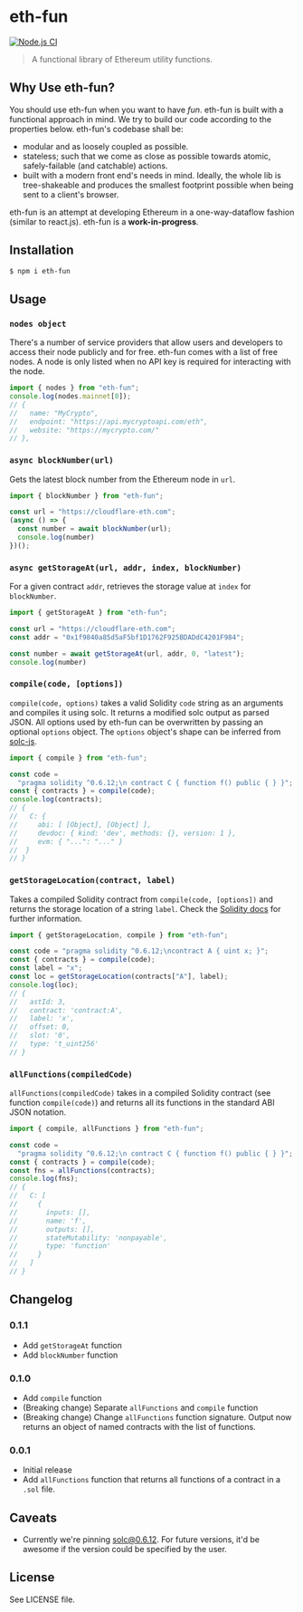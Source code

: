 # eth-fun

[![Node.js CI](https://github.com/rugpullindex/eth-fns/actions/workflows/node.js.yml/badge.svg)](https://github.com/rugpullindex/eth-fns/actions/workflows/node.js.yml)

> A functional library of Ethereum utility functions.

## Why Use eth-fun?

You should use eth-fun when you want to have _fun_. eth-fun is built with a 
functional approach in mind. We try to build our code according to the properties
below. eth-fun's codebase shall be:

- modular and as loosely coupled as possible.
- stateless; such that we come as close as possible towards atomic,
  safely-failable (and catchable) actions.
- built with a modern front end's needs in mind. Ideally, the whole lib is
  tree-shakeable and produces the smallest footprint possible when being sent
  to a client's browser.

eth-fun is an attempt at developing Ethereum in a one-way-dataflow fashion
(similar to react.js). eth-fun is a **work-in-progress**.

## Installation

```bash
$ npm i eth-fun
```

## Usage

### `nodes object`

There's a number of service providers that allow users and developers to access
their node publicly and for free. eth-fun comes with a list of free nodes. A
node is only listed when no API key is required for interacting with the node.

```js
import { nodes } from "eth-fun";
console.log(nodes.mainnet[0]);
// {
//   name: "MyCrypto",
//   endpoint: "https://api.mycryptoapi.com/eth",
//   website: "https://mycrypto.com/"
// },
```

### `async blockNumber(url)`

Gets the latest block number from the Ethereum node in `url`.

```js
import { blockNumber } from "eth-fun";

const url = "https://cloudflare-eth.com";
(async () => {
  const number = await blockNumber(url);
  console.log(number)
})();
```

### `async getStorageAt(url, addr, index, blockNumber)`

For a given contract `addr`, retrieves the storage value at `index` for
`blockNumber`.

```js
import { getStorageAt } from "eth-fun";

const url = "https://cloudflare-eth.com";
const addr = "0x1f9840a85d5aF5bf1D1762F925BDADdC4201F984";

const number = await getStorageAt(url, addr, 0, "latest");
console.log(number)
```

### `compile(code, [options])`

`compile(code, options)` takes a valid Solidity `code` string as an arguments
and compiles it using solc. It returns a modified solc output as parsed JSON.
All options used by eth-fun can be overwritten by passing an optional `options`
object. The `options` object's shape can be inferred from
[solc-js](https://github.com/ethereum/solc-js#high-level-api).

```js
import { compile } from "eth-fun";

const code =
  "pragma solidity ^0.6.12;\n contract C { function f() public { } }";
const { contracts } = compile(code);
console.log(contracts);
// {
//   C: {
//     abi: [ [Object], [Object] ],
//     devdoc: { kind: 'dev', methods: {}, version: 1 },
//     evm: { "...": "..." }
// 	}
// }
```

### `getStorageLocation(contract, label)`

Takes a compiled Solidity contract from `compile(code, [options])` and
returns the storage location of a string `label`. Check the [Solidity
docs](https://docs.soliditylang.org/en/v0.8.4/internals/layout_in_storage.html#json-output)
for further information.

```js
import { getStorageLocation, compile } from "eth-fun";

const code = "pragma solidity ^0.6.12;\ncontract A { uint x; }";
const { contracts } = compile(code);
const label = "x";
const loc = getStorageLocation(contracts["A"], label);
console.log(loc);
// {
//   astId: 3,
//   contract: 'contract:A',
//   label: 'x',
//   offset: 0,
//   slot: '0',
//   type: 't_uint256'
// }
```

### `allFunctions(compiledCode)`

`allFunctions(compiledCode)` takes in a compiled Solidity contract (see
function `compile(code)`) and returns all its functions in the standard ABI
JSON notation.

```js
import { compile, allFunctions } from "eth-fun";

const code =
  "pragma solidity ^0.6.12;\n contract C { function f() public { } }";
const { contracts } = compile(code);
const fns = allFunctions(contracts);
console.log(fns);
// {
//   C: [
//     {
//       inputs: [],
//       name: 'f',
//       outputs: [],
//       stateMutability: 'nonpayable',
//       type: 'function'
//     }
//   ]
// }
```

## Changelog

### 0.1.1

- Add `getStorageAt` function
- Add `blockNumber` function

### 0.1.0

- Add `compile` function
- (Breaking change) Separate `allFunctions` and `compile` function
- (Breaking change) Change `allFunctions` function signature. Output now
returns an object of named contracts with the list of functions.

### 0.0.1

- Initial release
- Add `allFunctions` function that returns all functions of a contract in a
`.sol` file.

## Caveats

- Currently we're pinning
  [solc@0.6.12](https://www.npmjs.com/package/solc/v/0.6.12).  For future
  versions, it'd be awesome if the version could be specified by the user.

## License

See LICENSE file.
